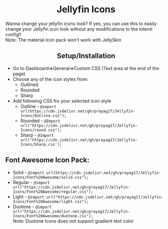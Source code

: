 <h1 align="center">Jellyfin Icons</h1>
<div class="info">
Wanna change your jellyfin icons look? If yes, you can use this to easily change your Jellyfin icon look without any modifications to the internl config!!
<br>Note: The material icon pack won't work with JellySkin
</div>
<div class="setup">
<h2 align="center">Setup/Installation</h2>
<ul>
<li>Go to Dashboard=>General=>Custom CSS (Text area at the end of the page)</li>
<li>Choose any of the icon styles from:
<ul>
<li>Outlined</li>
<li>Rounded</li>
<li>Sharp</li>
</ul>
</li>
<li>Add following CSS fro your selected icon style
<ul>
<li>Outline - <code>@import url(https://cdn.jsdelivr.net/gh/prayag17/Jellyfin-Icons/Outline.css");</code></li>
<li>Rounded - <code>@Import url("https://cdn.jsdelivr.net/gh/prayag17/Jellyfin-Icons/round.css");</code></li>
<li>Sharp - <code>@Import url("https://cdn.jsdelivr.net/gh/prayag17/Jellyfin-Icons/Sharp.css');</code></li>
</ul>
</li>
</ul>
</div>
  <h2>Font Awesome Icon Pack:</h2>
  <ul>
    <li>Solid - <code>@import url(https://cdn.jsdelivr.net/gh/prayag17/Jellyfin-Icons/Font%20Awesome/solid.css");</code></li>
    <li>Regular - <code>@import url("https://cdn.jsdelivr.net/gh/prayag17/Jellyfin-Icons/Font%20Awesome/regular.css");</code></li>
    <li>Light - <code>@import url("https://cdn.jsdelivr.net/gh/prayag17/Jellyfin-Icons/Font%20Awesome/light.css");</code></li>
    <li>Duotone - <code>@import url("https://cdn.jsdelivr.net/gh/prayag17/Jellyfin-Icons/Font%20Awesome/duotone.css");</code></li>
    Note: Duotone Icons does not support gradient text color
  </ul>
</div>
